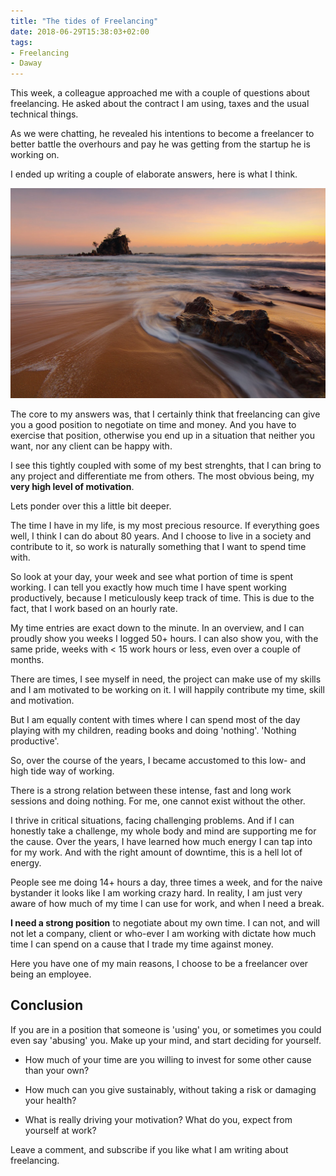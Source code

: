 ```yaml
---
title: "The tides of Freelancing"
date: 2018-06-29T15:38:03+02:00
tags:
- Freelancing
- Daway
---
```


This week, a colleague approached me with a couple of questions about freelancing.
He asked about the contract I am using, taxes and the usual technical things.

As we were chatting, he revealed his intentions to become a freelancer to better battle the overhours
and pay he was getting from the startup he is working on.

I ended up writing a couple of elaborate answers, here is what I think.

<!--more-->

![tides](/the-tides-of-freelancing/tides.jpg)

The core to my answers was, that I certainly think that freelancing can give you a good position to negotiate on time and money.
And you have to exercise that position, otherwise you end up in a situation that neither you want,
nor any client can be happy with.

I see this tightly coupled with some of my best strenghts, that I can bring to any project and differentiate
me from others.
The most obvious being, my **very high level of motivation**.

Lets ponder over this a little bit deeper.

The time I have in my life, is my most precious resource. If everything goes well, I think I can do about 80 years.
And I choose to live in a society and contribute to it, so work is naturally something that I want to
spend time with.

So look at your day, your week and see what portion of time is spent working.
I can tell you exactly how much time I have spent working productively, because I meticulously keep track of time.
This is due to the fact, that I work based on an hourly rate.

My time entries are exact down to the minute. In an overview, and I can proudly show you weeks I logged 50+ hours.
I can also show you, with the same pride, weeks with < 15 work hours or less, even over a couple of months.

There are times, I see myself in need, the project can make use of my skills and I am motivated to be working on it.
I will happily contribute my time, skill and motivation.

But I am equally content with times where I can spend most of the day playing with my children, reading books and
doing 'nothing'. 'Nothing productive'.

So, over the course of the years, I became accustomed to this low- and high tide way of working.

There is a strong relation between these intense, fast and long work sessions and doing nothing.
For me, one cannot exist without the other.

I thrive in critical situations, facing challenging problems. And if I can honestly take a challenge,
my whole body and mind are supporting me for the cause.
Over the years, I have learned how much energy I can tap into for my work. And with the right amount of
downtime, this is a hell lot of energy.

People see me doing 14+ hours a day, three times a week, and for the naive bystander it looks
like I am working crazy hard. In reality, I am just very aware of how much of my time I can use for work,
and when I need a break.

**I need a strong position** to negotiate about my own time.
I can not, and will not let a company, client or who-ever I am working with dictate how much time I can spend on
a cause that I trade my time against money.

Here you have one of my main reasons, I choose to be a freelancer over being an employee.

## Conclusion

If you are in a position that someone is 'using' you, or sometimes you could even say 'abusing' you.
Make up your mind, and start deciding for yourself.

* How much of your time are you willing to invest for some other cause than your own?

* How much can you give sustainably, without taking a risk or damaging your health?

* What is really driving your motivation? What do you, expect from yourself at work?

Leave a comment, and subscribe if you like what I am writing about freelancing.

